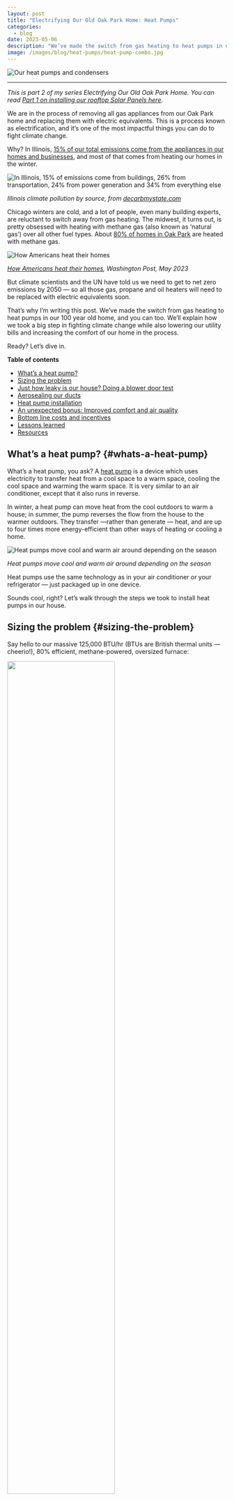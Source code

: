 ```yaml
---
layout: post
title: "Electrifying Our Old Oak Park Home: Heat Pumps"
categories: 
  - blog
date: 2023-05-06
description: "We’ve made the switch from gas heating to heat pumps in our 100 year old home, and you can too. We’ll explain how we took a big step in fighting climate change while also lowering our utility bills and increasing the comfort of our home in the process."
image: /images/blog/heat-pumps/heat-pump-combo.jpg
---
```


<p><img class='img-responsive' src='/images/blog/heat-pumps/heat-pump-combo.jpg' alt='Our heat pumps and condensers'></p>

<hr />

_This is part 2 of my series Electrifying Our Old Oak Park Home. You can read [Part 1 on installing our rooftop Solar Panels here](https://derekeder.com/blog/electrifying-our-old-oak-park-home-going-solar)._

We are in the process of removing all gas appliances from our Oak Park home and replacing them with electric equivalents. This is a process known as electrification, and it’s one of the most impactful things you can do to fight climate change.

Why? In Illinois, [15% of our total emissions come from the appliances in our homes and businesses](https://decarbmystate.com/illinois), and most of that comes from heating our homes in the winter.

<p><img class='img-responsive' src='/images/blog/going-solar/decarb-il.png' alt='In Illinois, 15% of emissions come from buildings, 26% from transportation, 24% from power generation and 34% from everything else'></p>
<p class="text-center"><em>Illinois climate pollution by source, from <a href="https://decarbmystate.com/">decarbmystate.com</a></em></p>

Chicago winters are cold, and a lot of people, even many building experts, are reluctant to switch away from gas heating. The midwest, it turns out, is pretty obsessed with heating with methane gas (also known as ‘natural gas’) over all other fuel types. About [80% of homes in Oak Park](https://www.washingtonpost.com/climate-environment/interactive/2023/home-electrification-heat-pumps-gas-furnace/?pwapi_token=eyJ0eXAiOiJKV1QiLCJhbGciOiJIUzI1NiJ9.eyJzdWJpZCI6IjExMTUyOTc2IiwicmVhc29uIjoiZ2lmdCIsIm5iZiI6MTY3ODA3ODgwMCwiaXNzIjoic3Vic2NyaXB0aW9ucyIsImV4cCI6MTY3OTM3MTE5OSwiaWF0IjoxNjc4MDc4ODAwLCJqdGkiOiI5OTQzOTNjMy0xMWRiLTQ2MzYtOWZlMC1jMmQ1ODVkMzFmYTUiLCJ1cmwiOiJodHRwczovL3d3dy53YXNoaW5ndG9ucG9zdC5jb20vY2xpbWF0ZS1lbnZpcm9ubWVudC9pbnRlcmFjdGl2ZS8yMDIzL2hvbWUtZWxlY3RyaWZpY2F0aW9uLWhlYXQtcHVtcHMtZ2FzLWZ1cm5hY2UvIn0.v0z_i10x7wNGTLVzCYw24XHbNgORprQhdZa3Xrb7IGc&itid=gfta) are heated with methane gas.

<p><img class='img-responsive' src='/images/blog/heat-pumps/wapo-heating.jpg' alt='How Americans heat their homes'></p>
<p class="text-center"><em><a href="https://www.washingtonpost.com/climate-environment/interactive/2023/home-electrification-heat-pumps-gas-furnace/?pwapi_token=eyJ0eXAiOiJKV1QiLCJhbGciOiJIUzI1NiJ9.eyJzdWJpZCI6IjExMTUyOTc2IiwicmVhc29uIjoiZ2lmdCIsIm5iZiI6MTY3ODA3ODgwMCwiaXNzIjoic3Vic2NyaXB0aW9ucyIsImV4cCI6MTY3OTM3MTE5OSwiaWF0IjoxNjc4MDc4ODAwLCJqdGkiOiI5OTQzOTNjMy0xMWRiLTQ2MzYtOWZlMC1jMmQ1ODVkMzFmYTUiLCJ1cmwiOiJodHRwczovL3d3dy53YXNoaW5ndG9ucG9zdC5jb20vY2xpbWF0ZS1lbnZpcm9ubWVudC9pbnRlcmFjdGl2ZS8yMDIzL2hvbWUtZWxlY3RyaWZpY2F0aW9uLWhlYXQtcHVtcHMtZ2FzLWZ1cm5hY2UvIn0.v0z_i10x7wNGTLVzCYw24XHbNgORprQhdZa3Xrb7IGc&itid=gfta">How Americans heat their homes</a>, Washington Post, May 2023</em></p>

But climate scientists and the UN have told us we need to get to net zero emissions by 2050 — so all those gas, propane and oil heaters will need to be replaced with electric equivalents soon.

That’s why I’m writing this post. We’ve made the switch from gas heating to heat pumps in our 100 year old home, and you can too. We’ll explain how we took a big step in fighting climate change while also lowering our utility bills and increasing the comfort of our home in the process. 

Ready? Let’s dive in.

**Table of contents**

<ul>
  <li><a href="#whats-a-heat-pump">What’s a heat pump?</a></li>
  <li><a href="#sizing-the-problem">Sizing the problem</a></li>
  <li><a href="#just-how-leaky-is-our-house-doing-a-blower-door-test">Just how leaky is our house? Doing a blower door test</a></li>
  <li><a href="#aerosealing-our-ducts">Aerosealing our ducts</a></li>
  <li><a href="#heat-pump-installation">Heat pump installation</a></li>
  <li><a href="#an-unexpected-bonus-improved-comfort-and-air-quality">An unexpected bonus: Improved comfort and air quality</a></li>
  <li><a href="#bottom-line-costs-and-incentives">Bottom line costs and incentives</a></li>
  <li><a href="#lessons-learned">Lessons learned</a></li>
  <li><a href="#resources">Resources</a></li>
</ul>

## What’s a heat pump? {#whats-a-heat-pump}

What’s a heat pump, you ask? A [heat pump](https://en.wikipedia.org/wiki/Heat_pump) is a device which uses electricity to transfer heat from a cool space to a warm space, cooling the cool space and warming the warm space. It is very similar to an air conditioner, except that it also runs in reverse.

In winter, a heat pump can move heat from the cool outdoors to warm a house; in summer, the pump reverses the flow from the house to the warmer outdoors. They transfer —rather than generate — heat, and are up to four times more energy-efficient than other ways of heating or cooling a home.

<p><img class='img-responsive' src='/images/blog/heat-pumps/heat-pump-diagram.jpg' alt='Heat pumps move cool and warm air around depending on the season'></p>
<p class="text-center"><em>Heat pumps move cool and warm air around depending on the season</em></p>

Heat pumps use the same technology as in your air conditioner or your refrigerator — just packaged up in one device.

Sounds cool, right? Let’s walk through the steps we took to install heat pumps in our house.


## Sizing the problem {#sizing-the-problem}

Say hello to our massive 125,000 BTU/hr (BTUs are British thermal units — cheerio!), 80% efficient, methane-powered, oversized furnace:

<p class='text-center'><img style="width:70%;" src='/images/blog/heat-pumps/gas-furnace.jpg'></p>

This gas furnace, installed in 2007, is near the end of its 15-year life. I’ve learned that furnaces like these are pretty common, especially in older homes like ours. Our house doesn’t have great insulation, so to compensate for it, HVAC (heating, ventilation, air conditioning) contractors install more BTUs than you need to get through our cold Chicago winters, just to be safe. 

The problem, from a climate perspective, is that this thing is responsible for about 50% of our household emissions. From a comfort perspective, it’s not great either. It pushes really hot air to our rooms and things get very dry in the winter. Switching to a heat pump will eliminate these gas emissions, save us money, and (as we learned later) greatly improve the comfort of our home year-round. 

There’s just one problem: they don’t make 125,000 BTU/hr heat pumps, at least not affordable ones for residential homes. A typical heat pump is more likely to produce 30,000–40,000 BTU/hr. 

This leaves us with two options: install more than one heat pump, or make our home more efficient to reduce the amount of heating our home needs to keep warm enough in the winter. 

For our house, we ended up doing a little bit of both.


## Just how leaky is our house? Doing a blower door test {#just-how-leaky-is-our-house-doing-a-blower-door-test}

Thankfully, we can use science to figure out exactly what our home needs to be heated and cooled. The tool to calculate this is called a [blower door test](https://www.familyhandyman.com/list/what-is-a-blower-door-test/). The test involves a fan set up in an exterior door and is turned on to pull the air out of your house, like this:

<p><img class='img-responsive' src='/images/blog/heat-pumps/blower-door-test.jpg' alt='A blower door test setup (not our house)'></p>
<p class="text-center"><em>A blower door test setup (not our house)</em></p>

The fan is hooked up to a monitor to calculate how leaky or tight your house is. We hired [Insight Property Services](https://www.insightpsinc.com/) to do this for our home, and this is the result: 

<p><img class='img-responsive' src='/images/blog/heat-pumps/blower-door-results.png' alt='Results of our blower door test'></p>
<p class="text-center"><em>Results of our blower door test</em></p>

It’s a pretty confusing report to read, but the number that matters most is the CFM50 value. For those who are curious, [here’s a guide to reading this report](https://energyconservatory.com/wp-content/uploads/2017/08/Test-Results-and-Sample-Test-Forms-Guide-.pdf). CFM50 is “cubic feet of air moving across the fan per minute at the test pressure of 50 pascals”. 

For a tight house, you want a number around or below 1,383. For a moderate home, you want 1,975. The other number to look at is ACH50, which indicates how many times your house completely changes its air every hour. Our house has an ACH50 of 8.2, meaning we have to completely re-heat our house 8 times an hour. Yikes!

Our home airflow clocked in at 3,295 CFM50: LEAKY. Well, at least now we have a number we can work towards improving. And improve it we can!

## Adding insulation {#adding-insulation}

As part of the blower door test, Property Insight Services walked around with an infrared camera and identified places where cold air was getting in. Here’s a few places throughout our home with noticeable leaks. The darker purple indicates places where more cold air was getting in.

<p><img class='img-responsive' src='/images/blog/heat-pumps/ir-heat-loss.jpg' alt='Pictures of places in our home with air leakage'></p>
<p class="text-center"><em>Using an infrared camera to identify places where cold air is getting in to our house</em></p>

It turns out, we had a few specific problem areas in our second floor and in parts of our upper and lower roof that were completely missing insulation.

After identifying these problem spots, we hired [Intelligent Energy Solutions](https://www.iesgreen.com/) to fill these areas with insulation. Unfortunately, it meant cutting and drilling into our walls and ceilings a bit:

<p><img class='img-responsive' src='/images/blog/heat-pumps/insulation.png' alt='Cutting out sections of our ceiling and wall drywall to add insulation'></p>
<p class="text-center"><em>Adding insulation in our first floor ceilings, air sealing our attic, and adding wall insulation on the second floor</em></p>

After adding this insulation, they did another blower door test (science!) and measured our CFM50 rating which decreased from 3,295 to 2,645. A 20% improvement. Progress! 

It’s also worth noting that adding this insulation will save us money in the long run and improve our comfort even if we weren’t switching to heat pumps. And it really wasn’t very expensive (more on that in lessons learned).

## Aerosealing our ducts {#aerosealing-our-ducts}

Property Insight Services also gave us a tip on a way to get more heating and cooling out of our existing ducts. Our house has central heating and cooling, which means warm and cold air are blown through ducts in the house to heat and cool all the rooms. These ducts are pieces of metal slotted together which can leak a lot of air as it travels through. So instead of going to your rooms and living spaces where it should, this precious air is wasted in places where you don’t need it — in between your walls and floors.

[Aeroseal](https://aeroseal.com/) is a patented process that finds and fills those gaps. It works similarly to finding and patching a leak in your car tire. An Aeroseal technician hooks up a fan to blow a (non-toxic) mist of Elmer’s glue-like substance into your ducts. The mist particles naturally move towards the many little holes and start sticking to each other. Eventually, as more and more particles stick to each other, the leaks are filled. Here’s a picture of someone (not my house) doing the Aeroseal process:

<p><img class='img-responsive' src='/images/blog/heat-pumps/aeroseal.jpg' alt='The Aeroseal process (not our house)'></p>
<p class="text-center"><em>The Aeroseal process (not our house)</em></p>

Like the blower door test, a sensor is hooked up to the fan before, during and after the process to measure the leakage reduction.. We hired [Clean Air Pro](https://cleanairpro.org/) to do our Aerosealing. The process took about 8 hours. Here’s what our report looked like:

<p><img class='img-responsive' src='/images/blog/heat-pumps/aeroseal-results.jpg' alt='The results of our Aeroseal process'></p>
<p class="text-center"><em>The results of our Aeroseal process</em></p>

Before the process, our ducts had an equivalent of a 98-sq. inch hole in them — about 37% of the system capacity. After the Aeroseal process, this was reduced to an equivalent of an 8.4 sq. inch hole — a 91% reduction in air duct leakage. 

This process didn’t make our house less leaky, but it did make our ducts much more efficient at moving warm and cold air to its intended areas around the house .

## Heat pump installation {#heat-pump-installation}

With our somewhat less leaky house and much improved ducts, we were ready to move on to installing heat pumps. It took us a while to find an HVAC installer that worked with heat pumps. Matt Nickels from [Energy Matters](http://energymatters.solutions/) (an Oak Park company) was able to run some numbers and come up with a system that was all-electric and met the required permit specifications from the Village. 

Our 125,000 BTU gas furnace was 80% efficient, so our house needed about 100,000 BTU of heat. After our improvements, Energy Matters determined that our home needed about 79,000 BTU of heat. Definitely doable with two heat pumps, supported by some standard electric resistive heating.

<p><img class='img-responsive' src='/images/blog/heat-pumps/energy-matters-chart.png' alt='BTUs of heating provided by heat pumps and electric resistance. Chart provided by Energy Matters. The electric resistance component can turn turn on partially at 20 degrees F and fully at 0 degrees F.'></p>
<p class="text-center"><em>BTUs of heating provided by heat pumps and electric resistance. Chart provided by Energy Matters. The electric resistance component can turn turn on partially at 20 degrees F and fully at 0 degrees F.</em></p>

We swapped out our gas furnace with a 3.0-ton Mitsubishi Single Zone Hyper­-Heating heat pump system supported with an electric resistive heater for temperatures below 20 degrees Fahrenheit. This gave us about 70,000 BTU, which is enough to heat our first and second floors.

It is worth noting that while the electric resistive heater component gives us a lot of cold weather heating, it is not very efficient and should only be used when we need it. This is why the 20F degree threshold is so important. If we ran the resistive heater at say, 40 degrees F and below, it would be on for many more days of the year and significantly increase our energy usage. When HVAC experts warn about how switching to electric could potentially cost you more than gas, this is what they’re talking about. This is why insulation and air duct efficiency are critical — it lowers our energy needs to make the heat pump system viable.

In Chicago, about 85% of our heating days will be above 20 degrees F, so we will not need to use this expensive electric resistance very much. 

<p class='text-center'><img style="width:70%;" src='/images/blog/heat-pumps/heat-pump.jpg' alt='3.0-­ton Mitsubishi Single­ Zone Hyper­-Heating heat pump system'></p>
<p class="text-center"><em>3.0-­ton Mitsubishi Single­ Zone Hyper­-Heating heat pump system</em></p>

We still needed to account for the remaining 9,000 BTU. To get us there, we decided to turn our basement into a second zone and add a 1.5­-ton Mitsubishi Single­ Zone Hyper­ Heating Heat Pump system, which provides up to 19,000 BTUs. More than enough for our needs.

<p><img class='img-responsive' src='/images/blog/heat-pumps/minisplit.jpg' alt='1.5­ ton Mitsubishi Single­zone Hyper­heating Heat Pump system'></p>
<p class="text-center"><em>1.5­ ton Mitsubishi Single­zone Hyper­heating Heat Pump system</em></p>

Both of these heat pumps were installed over the course of three days. They each came with their own  new condenser, replacing the one we had for our previous AC. As a bonus, these condensers are much quieter than our old AC condenser.

<p class='text-center'><img style='width:70%;' src='/images/blog/heat-pumps/condensers.jpg' alt='Our new outside heat pump condensers'></p>
<p class="text-center"><em>Our new outside heat pump condensers</em></p>

## An unexpected bonus: Improved comfort and air quality {#an-unexpected-bonus-improved-comfort-and-air-quality}

After the first day of using our new system, we noticed an immediate improvement in the air quality and comfort within our home. 

Our old gas furnace is what they call a single stage. That means it's either 100% on or off with no variable fan speed in between. This meant that, especially during the milder fall and spring months, it turns on for just a few minutes at full blast and then shuts off. This leads to short bursts of heating and cooling that don’t do a good job reaching all of the rooms in our house.

Heat pumps are different. Instead, they are designed to be constantly on and adjusting both temperature and fan speed as needed. This results in the air being continually cycled, which makes the climate in our home noticeably more comfortable and consistent between rooms and floors. Before, we would notice a big temperature change when going up the stairs from the first floor to the second floor. The second floor, where our bedrooms are, were colder in the winter and hotter in the summer. With the added insulation and heat pump system, I’m happy to say that we do not feel that change at all now!

<p class='text-center'><img src='/images/blog/heat-pumps/2stage1.jpg' alt='Difference in temperature swings between a single stage heater vs two stage'></p>
<p class="text-center"><em>Difference in temperature swings between a single stage heater vs two stage</em></p>

An additional bonus is our air quality. The air exchange filter on our new system is 4 inches wide, instead of the 1-inch filter we had on our old one. This system is much better at filtering out dust and pollen than our old one, and we really noticed a difference.


## Bottom line costs and incentives {#bottom-line-costs-and-incentives}

All told, with the insulation, Aeroseal and installing the new heat pumps, this project cost us $25,940 after rebates. You can see the full breakdown here:

<table class="table table-bordered table-condensed">
  <tr>
   <td><strong>Item</strong></td>
   <td><strong>From</strong></td>
   <td>
    <p style="text-align: right">
    <strong>Cost</strong></p>
   </td>
  </tr>
  <tr>
   <td>Blower door test</td>
   <td>Insight Property Services</td>
   <td><p style="text-align: right">
$450</p>
   </td>
  </tr>
  <tr>
   <td>Aeroseal ducts
   </td>
   <td>Clean Air Pro
   </td>
   <td><p style="text-align: right">
$3,250</p>

   </td>
  </tr>
  <tr>
   <td>Attic air sealing and insulation
   </td>
   <td>Intelligent Energy Solutions
   </td>
   <td><p style="text-align: right">
$2,525</p>

   </td>
  </tr>
  <tr>
   <td>Attic air sealing rebate
   </td>
   <td>Nicor Gas Rebate
   </td>
   <td class="success"><p style="text-align: right">
-$225</p>

   </td>
  </tr>
  <tr>
   <td>3.0-ton Mitsubishi Single Zone Hyper­-Heating heat pump system
   </td>
   <td>Energy Matters
   </td>
   <td><p style="text-align: right">
$16,250</p>

   </td>
  </tr>
  <tr>
   <td>ComEd direct rebate for ASHP > 16­SEER
   </td>
   <td>ComEd Rebate
   </td>
   <td class="success"><p style="text-align: right">
-$1,400</p>

   </td>
  </tr>
  <tr>
   <td>1.5-ton Mitsubishi Single­ Zone Hyper­-Heating Heat Pump system
   </td>
   <td>Energy Matters
   </td>
   <td><p style="text-align: right">
$7,000</p>

   </td>
  </tr>
  <tr>
   <td>ComEd direct rebate for ductless heat pump > 16.1­SEER2 and 9.0 HSPF2
   </td>
   <td>ComEd Rebate
   </td>
   <td class="success"><p style="text-align: right">
-$1,350</p>

   </td>
  </tr>
  <tr>
   <td>Drywall repair and painting
   </td>
   <td>Oak Park Handy Human
   </td>
   <td><p style="text-align: right">
$1,440</p>

   </td>
  </tr>
  <tr>
   <td>30% (up to $2,000) federal tax credit 25C
   </td>
   <td>Tax Credit (Federal)
   </td>
   <td class="success"><p style="text-align: right">
-$2,000</p>

   </td>
  </tr>
  <tr class="active">
   <td><strong>Heating and Insulation Total</strong>
   </td>
   <td>
   </td>
   <td><p style="text-align: right">
<strong>$25,940</strong></p>

   </td>
  </tr>
</table>


One thing to note is our gas furnace was at the end of its life and we were due for a new one anyway. If we had replaced it with another gas furnace, it would have cost us between $10,000–$12,000. Additionally, our gas bill has been greatly reduced (we plan to shut it off completely once we electrify the rest of our appliances) and thanks to improved efficiency and our [solar panels](https://derekeder.com/blog/electrifying-our-old-oak-park-home-going-solar), the cost of running our system is also greatly reduced. We’ll need at least a year to determine what the annual cost savings is, and I plan to update this blog post when that happens.

Until then, for us, the investment has been worth it. We have improved the comfort of our home and we are no longer contributing nearly as much climate pollution from burning methane gas. We have taken a significant step to reduce our contribution to climate change and helped give our children and future generations a better chance at a bright future, which to us, is priceless. 

Stay tuned for the next post in this series - electrifying everything else: our hot water heater, stove, clothes dryer and car!


## Lessons learned {#lessons-learned}

Throughout this process, we learned some important lessons that will hopefully be helpful for you. The biggest one is that while going 100% electric is possible in cold-weather climates like Chicago, there is still a lot of skepticism of its feasibility, especially by some HVAC industry professionals. We met with several who either thought we needed to stick with gas, or that switching to electric would lead to dramatically increased utility bills. 

This skepticism is understandable. HVAC professionals are likely to stick with what they know has worked before, and heat pump technology has only recently gotten efficient and large enough to work on large drafty homes (like ours) in low temperature climates. Many of the models, like the Mitsubishi heat pumps that we installed, [are relatively new](https://www.mitsubishicomfort.com/blog/history-variable-capacity-heat-pumps). So if you are met with similar skepticism, stay persistent and find an installer who is familiar with the latest technology.



* **HVAC installers have a wide range of conflicting opinions**: This was the biggest hurdle for us to do this project. Over the course of 6 months, we reached out to and got quotes from many HVAC installers. Most said they just don’t install heat pumps. Some said they do, but can’t recommend going 100% electric. One even proposed we install 5 mini-splits for $70k, one for each floor and bedroom, and completely ignore our existing ducts - a ridiculously wasteful and expensive proposal. Eventually we got quotes from Energy Matters and On the Mark HVAC and they had similar 100% electric and reasonable proposals. Until this point, though, I was very discouraged by what I was being told from industry professionals. My advice to you: stay persistent and use the knowledge from this blog post to empower your decision making. \

* **Insulation really does matter:** We could have skipped insulating, but it would have meant installing at least one more heat pump and spending more energy to heat our home year over year. For $2,300 of insulation, we reduced our home’s energy needs by 20%, which will pay for itself many, many times over. If you want to save money, don’t skip this step! \

* **Going solar first helped incentivize us to electrify**: If you read my previous blog post, you’ll see that we installed solar panels on our roof first. For us, this helped incentivize these other improvements because our electricity costs are low / free. Going solar first may make sense if you can afford it. Otherwise, you may want to do it later or not at all. \

* **You can save money by spreading these improvements over several years**: The Inflation Reduction Act allows for a 30% rebate, up to $2,000, each year for making improvements to your home appliances. To maximize savings, it may make the most sense to spread these improvements over several years.


## Resources {#resources}

* Solar and heat pump installers in Oak Park: [https://bit.ly/electrify-your-oak-park-home](https://bit.ly/electrify-your-oak-park-home) 
* Decarb My State: look up where U.S. emissions come from, on a state-by-state basis: [https://decarbmystate.com](https://decarbmystate.com/) 
* How much money will you save from the Inflation Reduction Act? [https://www.rewiringamerica.org/app/ira-calculator](https://www.rewiringamerica.org/app/ira-calculator) 
* Electrify Everything Home Guide: [https://www.rewiringamerica.org/electrify-home-guide](https://www.rewiringamerica.org/electrify-home-guide) 
* Identify what heat pumps and other equipment are eligible for Federal tax credits: [https://www.energystar.gov/about/federal_tax_credits/non_business_energy_property_tax_credits](https://www.energystar.gov/about/federal_tax_credits/non_business_energy_property_tax_credits) 
* The Electrify Everything Course by Nate the House Whisperer: [https://www.youtube.com/playlist?list=PLLTtM5Ga_CUtT-SB20vtU2y2EwtrwC6B6](https://www.youtube.com/playlist?list=PLLTtM5Ga_CUtT-SB20vtU2y2EwtrwC6B6) 